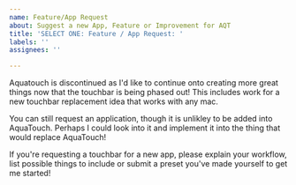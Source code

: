 ```yaml
---
name: Feature/App Request
about: Suggest a new App, Feature or Improvement for AQT
title: 'SELECT ONE: Feature / App Request: '
labels: ''
assignees: ''

---
```


Aquatouch is discontinued as I'd like to continue onto creating more great things now that the touchbar is being phased out!
This includes work for a new touchbar replacement idea that works with any mac.

You can still request an application, though it is unlikley to be added into AquaTouch. Perhaps I could look into it and implement it into the thing that would replace AquaTouch!

If you're requesting a touchbar for a new app, please explain your workflow, list possible things to include or submit a preset you've made yourself to get me started!
